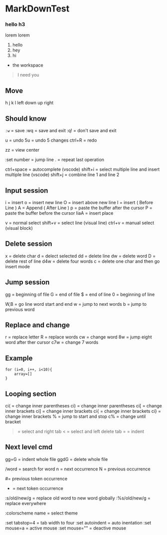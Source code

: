 # MarkDownTest

### hello h3

lorem lorem

1. hello
2. hey
3. hi

- the workspace 
> I need you

## Move
h    j    k  l
left down up right


## Should know
`:w` = save
:wq = save and exit
:q! = don't save and exit

u = undo
5u = undo 5 changes
ctrl+R = redo

zz = view center

:set number = jump line
. = repeat last operation

ctrl+space = autocomplete (vscode)
shift+i = select multiple line and insert multiple line (vscode)
shift+j = combine line 1 and line 2
    

## Input session
i = insert
o = insert new line
O = insert above new line 
I = insert ( Before Line )
A = Append ( After Line )
p = paste the buffer after the cursor
P = paste the buffer before the cursor
IiaA = insert place

v = normal select
shift+v = select line (visual line)
ctrl+v = manual select (visual block)


## Delete session
x = delete char
d = delect selected
dd = delete line
dw = delete word
D = delete rest of line
d4w = delete four words
c = delete one char and then go insert mode


## Jump session
gg = beginning of file
G = end of file
$ = end of line
0 = beginning of line

W,B = go line word start and end
w = jump to next words
b = jump to previous word


## Replace and change
r = replace letter
R = replace words
cw = change word
8w = jump eight word after ther cursor
c7w = change 7 words

## Example 
	for (i=0, i++, i<10){
		array=[]
	} 


## Looping section 
ci( = change inner parentheses
ci) = change inner parentheses
ci[ = change inner brackets
ci] = change inner brackets
ci{ = change inner brackets
ci} = change inner brackets
% = jump to start and stop
c% = change until bracket

> = select and right tab
< = select and left delete tab
= = indent


## Next level cmd
gg=G = indent whole file
ggdG = delete whole file

/word = search for word
n = next occurrence
N = previous occurrence

#= previous token occurrence
+ = next token occurrence

:s/old/new/g = replace old word to new word globally
:%s/old/new/g = replace everywhere

:colorscheme name = select theme

:set tabstop=4 = tab width to four
:set autoindent = auto inentation
:set mouse=a = active mouse
:set mouse="" = deactive mouse


